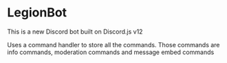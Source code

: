 # LegionBot

This is a new Discord bot built on Discord.js v12

Uses a command handler to store all the commands. Those commands are info commands, moderation commands and message embed commands
